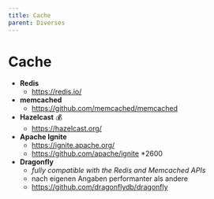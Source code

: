 ```yaml
---
title: Cache
parent: Diverses
---
```


# Cache
- **Redis**
  - <https://redis.io/>
- **memcached**
  - <https://github.com/memcached/memcached>
- **Hazelcast** 💰
  - <https://hazelcast.org/>
- **Apache Ignite**
  - <https://ignite.apache.org/>
  - <https://github.com/apache/ignite> *2600
- **Dragonfly**
  - *fully compatible with the Redis and Memcached APIs*
  - nach eigenen Angaben performanter als andere
  - <https://github.com/dragonflydb/dragonfly>
